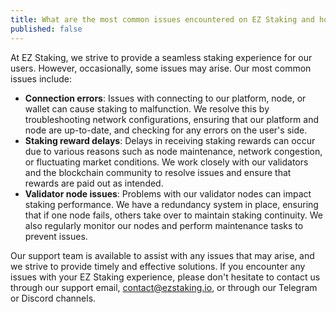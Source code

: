 ```yaml
---
title: What are the most common issues encountered on EZ Staking and how are they resolved?
published: false
---
```


At EZ Staking, we strive to provide a seamless staking experience for our users. However, occasionally, some issues may arise. Our most common issues include:

* **Connection errors**: Issues with connecting to our platform, node, or wallet can cause staking to malfunction. We resolve this by troubleshooting network configurations, ensuring that our platform and node are up-to-date, and checking for any errors on the user's side.
* **Staking reward delays**: Delays in receiving staking rewards can occur due to various reasons such as node maintenance, network congestion, or fluctuating market conditions. We work closely with our validators and the blockchain community to resolve issues and ensure that rewards are paid out as intended.
* **Validator node issues**: Problems with our validator nodes can impact staking performance. We have a redundancy system in place, ensuring that if one node fails, others take over to maintain staking continuity. We also regularly monitor our nodes and perform maintenance tasks to prevent issues.

Our support team is available to assist with any issues that may arise, and we strive to provide timely and effective solutions. If you encounter any issues with your EZ Staking experience, please don't hesitate to contact us through our support email, contact@ezstaking.io, or through our Telegram or Discord channels.
